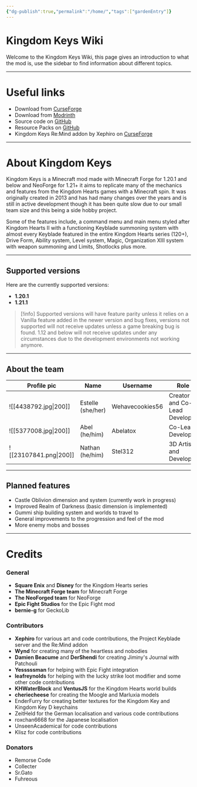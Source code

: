 ```yaml
---
{"dg-publish":true,"permalink":"/home/","tags":["gardenEntry"]}
---
```


# Kingdom Keys Wiki

Welcome to the Kingdom Keys Wiki, this page gives an introduction to what the mod is, use the sidebar to find information about different topics.

---
# Useful links
- Download from [CurseForge](https://www.curseforge.com/minecraft/mc-mods/kingdom-keys-re-coded)
- Download from [Modrinth](https://modrinth.com/mod/kingdom-keys-2)
- Source code on [GitHub](https://github.com/Wehavecookies56/Kingdom-Keys)
- Resource Packs on [GitHub](https://github.com/Wehavecookies56/KKRC-ResourcePacks)
- Kingdom Keys Re:Mind addon by Xephiro on [CurseForge](https://www.curseforge.com/minecraft/mc-mods/kingdom-keys-re-mind) 

---
# About Kingdom Keys

Kingdom Keys is a Minecraft mod made with Minecraft Forge for 1.20.1 and below and NeoForge for 1.21+ it aims to replicate many of the mechanics and features from the Kingdom Hearts games with a Minecraft spin. It was originally created in 2013 and has had many changes over the years and is still in active development though it has been quite slow due to our small team size and this being a side hobby project.

Some of the features include, a command menu and main menu styled after Kingdom Hearts II with a functioning Keyblade summoning system with almost every Keyblade featured in the entire Kingdom Hearts series (120+), Drive Form, Ability system, Level system, Magic, Organization XIII system with weapon summoning and Limits, Shotlocks plus more. 

---
## Supported versions
Here are the currently supported versions:
- **1.20.1**
- **1.21.1**

> [!info] 
> Supported versions will have feature parity unless it relies on a Vanilla feature added in the newer version and bug fixes, versions not supported will not receive updates unless a game breaking bug is found. 1.12 and below will not receive updates under any circumstances due to the development environments not working anymore.

---

## About the team

| Profile pic            | Name              | Username        | Role                          | Links                                                                                                     |
| ---------------------- | ----------------- | --------------- | ----------------------------- | --------------------------------------------------------------------------------------------------------- |
| ![[4438792.jpg\|200]]  | Estelle (she/her) | Wehavecookies56 | Creator and Co-Lead Developer | [GitHub](https://github.com/Wehavecookies56)<br>[Personal site](https://garden-of-estelle.vercel.app)<br> |
| ![[5377008.jpg\|200]]  | Abel (he/him)     | Abelatox        | Co-Lead Developer             | [GitHub](https://github.com/Abelatox)                                                                     |
| ![[23107841.png\|200]] | Nathan (he/him)   | Stel312         | 3D Artist and Developer       | [GitHub](https://github.com/Stel312)                                                                      |

---
## Planned features
* Castle Oblivion dimension and system (currently work in progress)
* Improved Realm of Darkness (basic dimension is implemented)
* Gummi ship building system and worlds to travel to
* General improvements to the progression and feel of the mod
* More enemy mobs and bosses

---
# Credits
### General
* **Square Enix** and **Disney** for the Kingdom Hearts series
* **The Minecraft Forge team** for Minecraft Forge
* **The NeoForged team** for NeoForge
* **Epic Fight Studios** for the Epic Fight mod
* **bernie-g** for GeckoLib
### Contributors
* **Xephiro** for various art and code contributions, the Project Keyblade server and the Re:Mind addon
* **Wynd** for creating many of the heartless and nobodies
* **Damien Beacume** and **DerShendi** for creating Jiminy's Journal with Patchouli
* **Yesssssman** for helping with Epic Fight integration
* **leafreynolds** for helping with the lucky strike loot modifier and some other code contributions
* **KHWaterBlock** and **VentusJS** for the Kingdom Hearts world builds
* **cheriecheese** for creating the Moogle and Marluxia models
* EnderFurry for creating better textures for the Kingdom Key and Kingdom Key D keychains
* ZeitHeld for the German localisation and various code contributions
* roxchan6668 for the Japanese localisation
* UnseenAcademical for code contributions
* Klisz for code contributions
### Donators
* Remorse Code
* Collecter
* Sr.Gato
* Fuhreous
